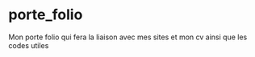 # porte_folio
Mon porte folio qui fera la liaison avec mes sites et mon cv ainsi que les codes utiles
